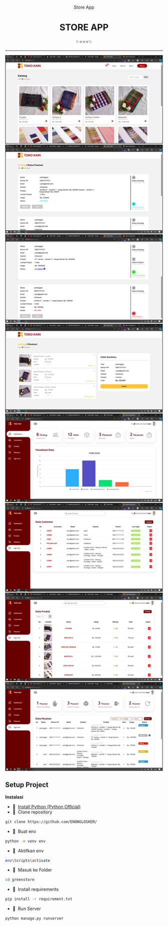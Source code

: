 <div class="" align="center">
    <p>Store App</p>
    <h1>STORE APP</h1>
    <span>✨⭐⭐⭐✨</span>
    <hr>
    <img src="/greenstore/static/a1.PNG" alt="store">
    <br>
    <img src="/greenstore/static/a2.PNG" alt="store">
    <br>
    <img src="/greenstore/static/a3.PNG" alt="store">
    <br>
    <img src="/greenstore/static/a4.PNG" alt="store">
    <br>
    <img src="/greenstore/static/d1.PNG" alt="store">
    <br>
    <img src="/greenstore/static/d2.PNG" alt="store">
    <br>
    <img src="/greenstore/static/d3.PNG" alt="store">
    <br>
    <img src="/greenstore/static/d4.PNG" alt="store">
    <br> 
</div>

## Setup Project
<strong>Instalasi</strong>

- 📍&nbsp;&nbsp;[Install Python (Python Official)](https://www.python.org/)
- 📗&nbsp;&nbsp;Clone repository
```bash
git clone https://github.com/ENONGLOSKER/
```
- 📁&nbsp;&nbsp;Buat env
```bash
python -m venv env
```
- 📁&nbsp;&nbsp;Aktifkan env
```bash
env\Scripts\activate
```
- 📁&nbsp;&nbsp;Masuk ke Folder
```bash
cd greenstore
```
- 📁&nbsp;&nbsp;Install requirements
```bash
pip install -r requirement.txt
```
- 📁&nbsp;&nbsp;Run Server
```bash
python manage.py runserver
```
<br>
